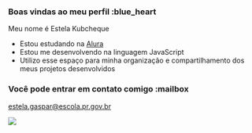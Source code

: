 ### Boas vindas ao meu perfil :blue_heart

Meu nome é Estela Kubcheque

- Estou estudando na [Alura](https://www.alura.com.br)
- Estou me desenvolvendo na linguagem JavaScript
- Utilizo esse espaço para minha organização e compartilhamento dos meus projetos desenvolvidos

### Você pode entrar em contato comigo :mailbox

estela.gaspar@escola.pr.gov.br

![](https://media1.tenor.com/m/jHvyFefhKmcAAAAd/mujikcboro-seriymujik.gif)
